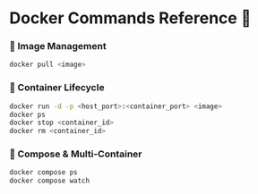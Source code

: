 # Docker Commands Reference 🧾  

### 🧱 Image Management
```bash
docker pull <image>
```
### 🐳 Container Lifecycle
```bash
docker run -d -p <host_port>:<container_port> <image>
docker ps
docker stop <container_id>
docker rm <container_id>
```
### 🧩 Compose & Multi-Container
```bash
docker compose ps
docker compose watch
```
